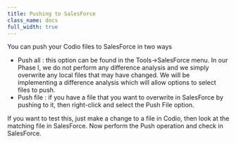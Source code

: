 ```yaml
---
title: Pushing to SalesForce
class_name: docs
full_width: true
---
```


You can push your Codio files to SalesForce in two ways

- Push all : this option can be found in the Tools->SalesForce menu. In our Phase I, we do not perform any difference analysis and we simply overwrite any local files that may have changed. We will be implementing a difference analysis which will allow options to select files to push.
- Push file : if you have a file that you want to overwrite in SalesForce by pushing to it, then right-click and select the Push File option.

If you want to test this, just make a change to a file in Codio, then look at the matching file in SalesForce. Now perform the Push operation and check in SalesForce.

